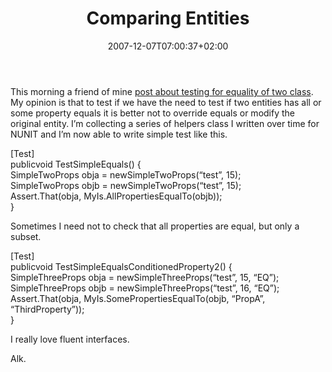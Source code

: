﻿---
title: "Comparing Entities"
description: ""
date: 2007-12-07T07:00:37+02:00
draft: false
tags: [Testing]
categories: [Testing]
---
This morning a friend of mine [post about testing for equality of two class](http://blogs.ugidotnet.org/AntonioGanci/archive/2007/12/07/90154.aspx). My opinion is that to test if we have the need to test if two entities has all or some property equals it is better not to override equals or modify the original entity. I’m collecting a series of helpers class I written over time for NUNIT and I’m now able to write simple test like this.

[Test]  
publicvoid  TestSimpleEquals()  {  
SimpleTwoProps  obja  =  newSimpleTwoProps(“test”,  15);  
SimpleTwoProps  objb  =  newSimpleTwoProps(“test”,  15);  
Assert.That(obja,  MyIs.AllPropertiesEqualTo(objb));  
}

Sometimes I need not to check that all properties are equal, but only a subset.

[Test]  
publicvoid  TestSimpleEqualsConditionedProperty2()  {  
SimpleThreeProps  obja  =  newSimpleThreeProps(“test”,  15,  “EQ”);  
SimpleThreeProps  objb  =  newSimpleThreeProps(“test”,  16,  “EQ”);  
Assert.That(obja,  MyIs.SomePropertiesEqualTo(objb,  “PropA”,  “ThirdProperty”));  
}

I really love fluent interfaces.

Alk.
